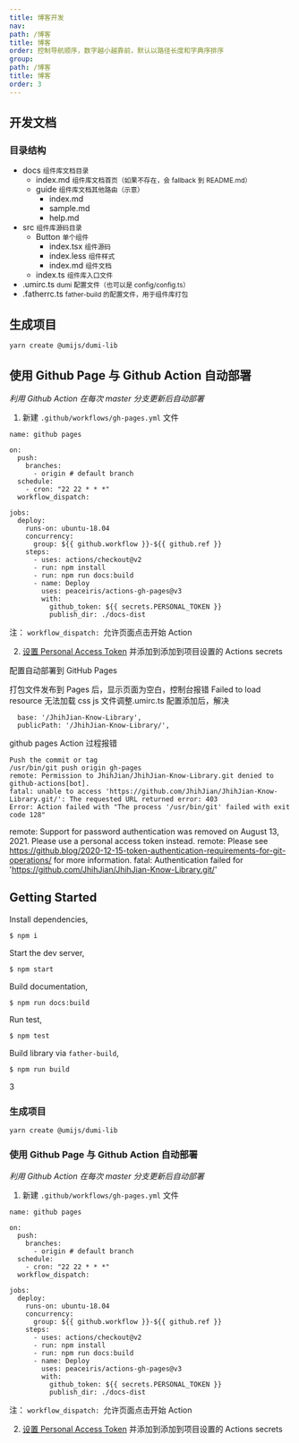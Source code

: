 ```yaml
---
title: 博客开发
nav:
path: /博客
title: 博客
order: 控制导航顺序，数字越小越靠前，默认以路径长度和字典序排序
group:
path: /博客
title: 博客
order: 3
---
```


## 开发文档

### 目录结构

<Tree>
  <ul>
    <li>
      docs
      <small>组件库文档目录</small>
      <ul>
        <li>
          index.md
          <small>组件库文档首页（如果不存在，会 fallback 到 README.md）</small>
        </li>
        <li>
          guide
          <small>组件库文档其他路由（示意）</small>
          <ul>
            <li>index.md</li>
            <li>sample.md</li>
            <li>help.md</li>
          </ul>
        </li>
      </ul>
    </li>
    <li>
      src
      <small>组件库源码目录</small>
      <ul>
        <li>
          Button
          <small>单个组件</small>
          <ul>
            <li>
              index.tsx
              <small>组件源码</small>
            </li>
            <li>
              index.less
              <small>组件样式</small>
            </li>
            <li>
              index.md
              <small>组件文档</small>
            </li>
          </ul>
        </li>
        <li>
          index.ts
          <small>组件库入口文件</small>
        </li>
      </ul>
    </li>
    <li>
      .umirc.ts
      <small>dumi 配置文件（也可以是 config/config.ts）</small>
    </li>
    <li>
      .fatherrc.ts
      <small>father-build 的配置文件，用于组件库打包</small>
    </li>
  </ul>
</Tree>

## 生成项目

`yarn create @umijs/dumi-lib`

## 使用 Github Page 与 Github Action 自动部署

_利用 Github Action 在每次 master 分支更新后自动部署_

1. 新建 `.github/workflows/gh-pages.yml` 文件

```
name: github pages

on:
  push:
    branches:
      - origin # default branch
  schedule:
    - cron: "22 22 * * *"
  workflow_dispatch:

jobs:
  deploy:
    runs-on: ubuntu-18.04
    concurrency:
      group: ${{ github.workflow }}-${{ github.ref }}
    steps:
      - uses: actions/checkout@v2
      - run: npm install
      - run: npm run docs:build
      - name: Deploy
        uses: peaceiris/actions-gh-pages@v3
        with:
          github_token: ${{ secrets.PERSONAL_TOKEN }}
          publish_dir: ./docs-dist
```

注： `workflow_dispatch: `允许页面点击开始 Action

2. [设置 Personal Access Token](https://github.com/settings/tokens) 并添加到添加到项目设置的 Actions secrets

配置自动部署到 GitHub Pages

打包文件发布到 Pages 后，显示页面为空白，控制台报错 Failed to load resource 无法加载 css js 文件调整.umirc.ts 配置添加后，解决

```
  base: '/JhihJian-Know-Library',
  publicPath: '/JhihJian-Know-Library/',
```

github pages Action 过程报错

```
Push the commit or tag
/usr/bin/git push origin gh-pages
remote: Permission to JhihJian/JhihJian-Know-Library.git denied to github-actions[bot].
fatal: unable to access 'https://github.com/JhihJian/JhihJian-Know-Library.git/': The requested URL returned error: 403
Error: Action failed with "The process '/usr/bin/git' failed with exit code 128"
```

remote: Support for password authentication was removed on August 13, 2021. Please use a personal access token instead. remote: Please see https://github.blog/2020-12-15-token-authentication-requirements-for-git-operations/ for more information. fatal: Authentication failed for 'https://github.com/JhihJian/JhihJian-Know-Library.git/'

## Getting Started

Install dependencies,

```bash
$ npm i
```

Start the dev server,

```bash
$ npm start
```

Build documentation,

```bash
$ npm run docs:build
```

Run test,

```bash
$ npm test
```

Build library via `father-build`,

```bash
$ npm run build
```

3

### 生成项目

`yarn create @umijs/dumi-lib`

### 使用 Github Page 与 Github Action 自动部署

_利用 Github Action 在每次 master 分支更新后自动部署_

1. 新建 `.github/workflows/gh-pages.yml` 文件

```
name: github pages

on:
  push:
    branches:
      - origin # default branch
  schedule:
    - cron: "22 22 * * *"
  workflow_dispatch:

jobs:
  deploy:
    runs-on: ubuntu-18.04
    concurrency:
      group: ${{ github.workflow }}-${{ github.ref }}
    steps:
      - uses: actions/checkout@v2
      - run: npm install
      - run: npm run docs:build
      - name: Deploy
        uses: peaceiris/actions-gh-pages@v3
        with:
          github_token: ${{ secrets.PERSONAL_TOKEN }}
          publish_dir: ./docs-dist
```

注： `workflow_dispatch: `允许页面点击开始 Action

2. [设置 Personal Access Token](https://github.com/settings/tokens) 并添加到添加到项目设置的 Actions secrets
